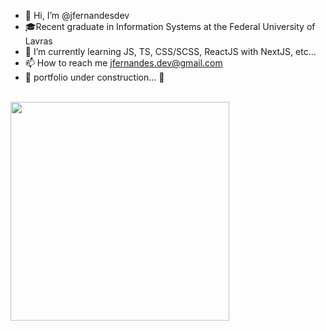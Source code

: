 - 👋 Hi, I’m @jfernandesdev
- 🎓Recent graduate in Information Systems at the Federal University of Lavras
- 🚀 I’m currently learning JS, TS, CSS/SCSS, ReactJS with NextJS, etc...
- 📫 How to reach me jfernandes.dev@gmail.com
- 🚧  portfolio under construction...  🚧

<br>

<img src="https://github.com/jfernandesdev/public/blob/a9982f7296ab5b6ea6079e1571775cc246e32437/w-signature.png" width='350px'>

